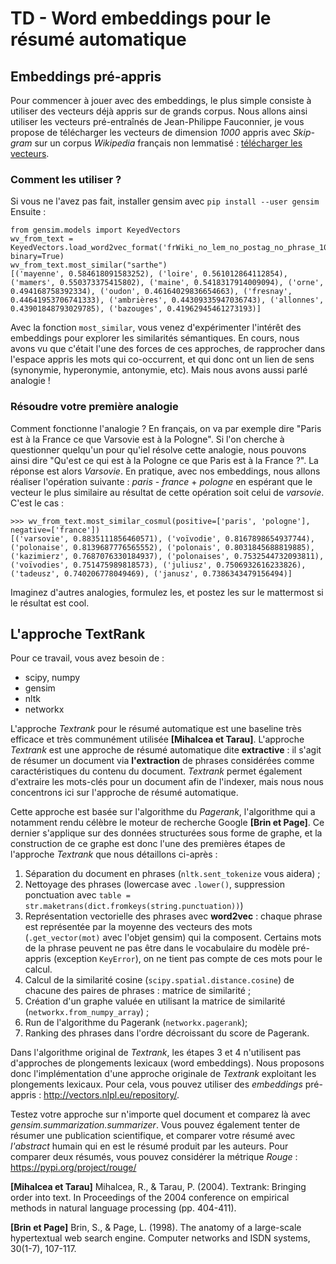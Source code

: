 # TD - Word embeddings pour le résumé automatique

## Embeddings pré-appris

Pour commencer à jouer avec des embeddings, le plus simple consiste à utiliser des vecteurs déjà appris sur de grands corpus. Nous allons ainsi utiliser les vecteurs pré-entraînés de Jean-Philippe Fauconnier, je vous propose de télécharger les vecteurs de dimension *1000* appris avec *Skip-gram* sur un corpus *Wikipedia* français non lemmatisé : [télécharger les vecteurs](http://embeddings.net/frWiki_no_lem_no_postag_no_phrase_1000_skip_cut200.bin).

### Comment les utiliser ?

Si vous ne l'avez pas fait, installer gensim avec `pip install --user gensim`
Ensuite  : 
```
from gensim.models import KeyedVectors
wv_from_text = KeyedVectors.load_word2vec_format('frWiki_no_lem_no_postag_no_phrase_1000_skip_cut200.bin', binary=True)
wv_from_text.most_similar("sarthe")
[('mayenne', 0.584618091583252), ('loire', 0.561012864112854), ('mamers', 0.550373375415802), ('maine', 0.5418317914009094), ('orne', 0.494168758392334), ('oudon', 0.46164029836654663), ('fresnay', 0.44641953706741333), ('ambrières', 0.44309335947036743), ('allonnes', 0.43901848793029785), ('bazouges', 0.41962945461273193)]
```

Avec la fonction `most_similar`, vous venez d'expérimenter l'intérêt des embeddings pour explorer les similarités sémantiques. En cours, nous avons vu que c'était l'une des forces de ces approches, de rapprocher dans l'espace appris les mots qui co-occurrent, et qui donc ont un lien de sens (synonymie, hyperonymie, antonymie, etc). Mais nous avons aussi parlé analogie ! 

### Résoudre votre première analogie

Comment fonctionne l'analogie ? En français, on va par exemple dire "Paris est à la France ce que Varsovie est à la Pologne". Si l'on cherche à questionner quelqu'un pour qu'iel résolve cette analogie, nous pouvons ainsi dire "Qu'est ce qui est à la Pologne ce que Paris est à la France ?". La réponse est alors *Varsovie*. En pratique, avec nos embeddings, nous allons réaliser l'opération suivante : *paris* - *france* + *pologne* en espérant que le vecteur le plus similaire au résultat de cette opération soit celui de *varsovie*.
C'est le cas : 
```
>>> wv_from_text.most_similar_cosmul(positive=['paris', 'pologne'], negative=['france'])
[('varsovie', 0.8835111856460571), ('voïvodie', 0.8167898654937744), ('polonaise', 0.8139687776565552), ('polonais', 0.8031845688819885), ('kazimierz', 0.7687076330184937), ('polonaises', 0.7532544732093811), ('voïvodies', 0.751475989818573), ('juliusz', 0.7506932616233826), ('tadeusz', 0.740206778049469), ('janusz', 0.7386343479156494)]
```
Imaginez d'autres analogies, formulez les, et postez les sur le mattermost si le résultat est cool.


## L'approche TextRank

Pour ce travail, vous avez besoin de : 
- scipy, numpy
- gensim
- nltk
- networkx

L'approche *Textrank* pour le résumé automatique est une baseline très efficace et très communément utilisée **[Mihalcea et Tarau]**. L'approche *Textrank* est une approche de résumé automatique dite **extractive** : il s'agit de résumer un document via **l'extraction** de phrases considérées comme caractéristiques du contenu du document. *Textrank* permet également d'extraire les mots-clés pour un document afin de l'indexer, mais nous nous concentrons ici sur l'approche de résumé automatique.
 
Cette approche est basée sur l'algorithme du *Pagerank*, l'algorithme qui a notamment rendu célèbre le moteur de recherche Google **[Brin et Page]**. Ce dernier  s'applique sur des données structurées sous forme de graphe, et la construction de ce graphe est donc l'une des premières étapes de l'approche *Textrank* que nous détaillons ci-après : 
1. Séparation du document en phrases (`nltk.sent_tokenize` vous aidera) ;
2. Nettoyage des phrases (lowercase avec `.lower()`, suppression ponctuation avec `table = str.maketrans(dict.fromkeys(string.punctuation))`)
3. Représentation vectorielle des phrases avec **word2vec** : chaque phrase est représentée par la moyenne des vecteurs des mots (`.get_vector(mot)` avec l'objet gensim) qui la composent. Certains mots de la phrase peuvent ne pas être dans le vocabulaire du modèle pré-appris (exception `KeyError`), on ne tient pas compte de ces mots pour le calcul.
4. Calcul de la similarité cosine (`scipy.spatial.distance.cosine`) de chacune des paires de phrases : matrice de similarité ;
5. Création d'un graphe valuée en utilisant la matrice de similarité (`networkx.from_numpy_array`) ;
6. Run de l'algorithme du Pagerank (`networkx.pagerank`);
7. Ranking des phrases dans l'ordre décroissant du score de Pagerank.

Dans l'algorithme original de *Textrank*, les étapes 3 et 4 n'utilisent pas d'approches de plongements lexicaux (word embeddings). Nous proposons donc l'implémentation d'une approche originale de *Textrank* exploitant les plongements lexicaux. Pour cela, vous pouvez utiliser des *embeddings* pré-appris : http://vectors.nlpl.eu/repository/.

Testez votre approche sur n'importe quel document et comparez là avec *gensim.summarization.summarizer*. 
Vous pouvez également tenter de résumer une publication scientifique, et comparer votre résumé avec *l'abstract* humain qui en est le résumé produit par les auteurs. Pour comparer deux résumés, vous pouvez considérer la métrique *Rouge* : https://pypi.org/project/rouge/


**[Mihalcea et Tarau]** Mihalcea, R., & Tarau, P. (2004). Textrank: Bringing order into text. In Proceedings of the 2004 conference on empirical methods in natural language processing (pp. 404-411).

**[Brin et Page]** Brin, S., & Page, L. (1998). The anatomy of a large-scale hypertextual web search engine. Computer networks and ISDN systems, 30(1-7), 107-117.

